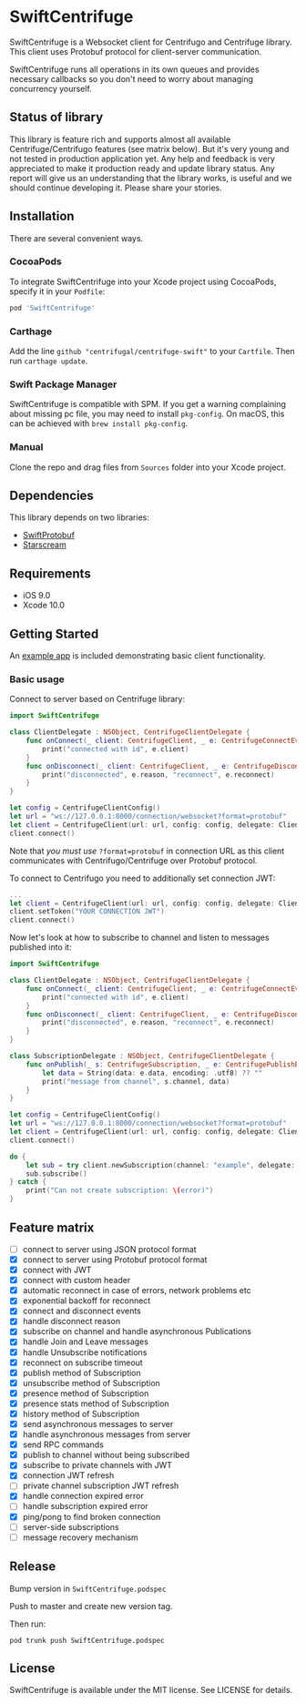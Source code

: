 # SwiftCentrifuge

SwiftCentrifuge is a Websocket client for Centrifugo and Centrifuge library. This client uses Protobuf protocol for client-server communication.

SwiftCentrifuge runs all operations in its own queues and provides necessary callbacks so you don't need to worry about managing concurrency yourself.

## Status of library

This library is feature rich and supports almost all available Centrifuge/Centrifugo features (see matrix below). But it's very young and not tested in production application yet. Any help and feedback is very appreciated to make it production ready and update library status. Any report will give us an understanding that the library works, is useful and we should continue developing it. Please share your stories.

## Installation

There are several convenient ways.

### CocoaPods

To integrate SwiftCentrifuge into your Xcode project using CocoaPods, specify it in your `Podfile`:

```ruby
pod 'SwiftCentrifuge'
```

### Carthage

Add the line `github "centrifugal/centrifuge-swift"` to your `Cartfile`. Then run `carthage update`.

### Swift Package Manager

SwiftCentrifuge is compatible with SPM. If you get a warning complaining about missing pc file, you may need to install `pkg-config`. On macOS, this can be achieved with `brew install pkg-config`.

### Manual

Clone the repo and drag files from `Sources` folder into your Xcode project.

## Dependencies

This library depends on two libraries:

- [SwiftProtobuf](https://github.com/apple/swift-protobuf)
- [Starscream](https://github.com/daltoniam/Starscream)

## Requirements

- iOS 9.0
- Xcode 10.0

## Getting Started

An [example app](Demo) is included demonstrating basic client functionality.

### Basic usage

Connect to server based on Centrifuge library:

```swift
import SwiftCentrifuge

class ClientDelegate : NSObject, CentrifugeClientDelegate {
    func onConnect(_ client: CentrifugeClient, _ e: CentrifugeConnectEvent) {
        print("connected with id", e.client)
    }
    func onDisconnect(_ client: CentrifugeClient, _ e: CentrifugeDisconnectEvent) {
        print("disconnected", e.reason, "reconnect", e.reconnect)
    }
}

let config = CentrifugeClientConfig()
let url = "ws://127.0.0.1:8000/connection/websocket?format=protobuf"
let client = CentrifugeClient(url: url, config: config, delegate: ClientDelegate())
client.connect()
```

Note that *you must use* `?format=protobuf` in connection URL as this client communicates with Centrifugo/Centrifuge over Protobuf protocol.

To connect to Centrifugo you need to additionally set connection JWT:

```swift
...
let client = CentrifugeClient(url: url, config: config, delegate: ClientDelegate())
client.setToken("YOUR CONNECTION JWT")
client.connect()
```

Now let's look at how to subscribe to channel and listen to messages published into it:

```swift
import SwiftCentrifuge

class ClientDelegate : NSObject, CentrifugeClientDelegate {
    func onConnect(_ client: CentrifugeClient, _ e: CentrifugeConnectEvent) {
        print("connected with id", e.client)
    }
    func onDisconnect(_ client: CentrifugeClient, _ e: CentrifugeDisconnectEvent) {
        print("disconnected", e.reason, "reconnect", e.reconnect)
    }
}

class SubscriptionDelegate : NSObject, CentrifugeClientDelegate {
    func onPublish(_ s: CentrifugeSubscription, _ e: CentrifugePublishEvent) {
        let data = String(data: e.data, encoding: .utf8) ?? ""
        print("message from channel", s.channel, data)
    }
}

let config = CentrifugeClientConfig()
let url = "ws://127.0.0.1:8000/connection/websocket?format=protobuf"
let client = CentrifugeClient(url: url, config: config, delegate: ClientDelegate())
client.connect()

do {
    let sub = try client.newSubscription(channel: "example", delegate: SubscriptionDelegate())
    sub.subscribe()
} catch {
    print("Can not create subscription: \(error)")
}
```

## Feature matrix

- [ ] connect to server using JSON protocol format
- [x] connect to server using Protobuf protocol format
- [x] connect with JWT
- [x] connect with custom header
- [x] automatic reconnect in case of errors, network problems etc
- [x] exponential backoff for reconnect
- [x] connect and disconnect events
- [x] handle disconnect reason
- [x] subscribe on channel and handle asynchronous Publications
- [x] handle Join and Leave messages
- [x] handle Unsubscribe notifications
- [x] reconnect on subscribe timeout
- [x] publish method of Subscription
- [x] unsubscribe method of Subscription
- [x] presence method of Subscription
- [x] presence stats method of Subscription
- [x] history method of Subscription
- [x] send asynchronous messages to server
- [x] handle asynchronous messages from server
- [x] send RPC commands
- [x] publish to channel without being subscribed
- [x] subscribe to private channels with JWT
- [x] connection JWT refresh
- [ ] private channel subscription JWT refresh
- [x] handle connection expired error
- [ ] handle subscription expired error
- [x] ping/pong to find broken connection
- [ ] server-side subscriptions
- [ ] message recovery mechanism

## Release

Bump version in `SwiftCentrifuge.podspec`

Push to master and create new version tag.

Then run:

```
pod trunk push SwiftCentrifuge.podspec
```

## License

SwiftCentrifuge is available under the MIT license. See LICENSE for details.
